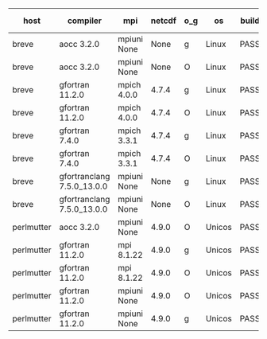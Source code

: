 

| host     | compiler                              | mpi                      | netcdf        | o_g        | os       | build       | u_pass          | u_fail          | s_pass            | s_fail            | e_pass             | e_fail             | nuopc_pass       | nuopc_fail       | artifacts link          |
|----------|---------------------------------------|--------------------------|---------------|------------|----------|-------------|-----------------|-----------------|-------------------|-------------------|--------------------|--------------------|------------------|------------------|-------------------------|
| breve | aocc 3.2.0 | mpiuni None  | None  | g | Linux | PASS | None | None | None | None | None | None | None | None | <a href="https://github.com/esmf-org/esmf-test-artifacts/tree/0b261fede5b1c156ff9cb6b0aa6a6402118ad425/develop/aocc/3.2.0/g/mpiuni/None" target="_blank">0b261fe</a> | 
| breve | aocc 3.2.0 | mpiuni None  | None  | O | Linux | PASS | 12304 | 34 | 6 | 2 | 43 | 0 | None | None | <a href="https://github.com/esmf-org/esmf-test-artifacts/tree/2575cee2a79a696cd3aec219ddc673f87275eab1/develop/aocc/3.2.0/O/mpiuni/None" target="_blank">2575cee</a> | 
| breve | gfortran 11.2.0 | mpich 4.0.0  | 4.7.4  | g | Linux | PASS | 13918 | 0 | 49 | 0 | 80 | 0 | 52 | 0 | <a href="https://github.com/esmf-org/esmf-test-artifacts/tree/99fcf0a217d47f9c6805c3666e62b5fad8cfd087/develop/gfortran/11.2.0/g/mpich/4.0.0" target="_blank">99fcf0a</a> | 
| breve | gfortran 11.2.0 | mpich 4.0.0  | 4.7.4  | O | Linux | PASS | 13918 | 0 | 49 | 0 | 80 | 0 | 52 | 0 | <a href="https://github.com/esmf-org/esmf-test-artifacts/tree/2a840981bb8e37a7b38f8107a02ee69eb10c12ee/develop/gfortran/11.2.0/O/mpich/4.0.0" target="_blank">2a84098</a> | 
| breve | gfortran 7.4.0 | mpich 3.3.1  | 4.7.4  | g | Linux | PASS | 13918 | 0 | 49 | 0 | 80 | 0 | 52 | 0 | <a href="https://github.com/esmf-org/esmf-test-artifacts/tree/bf60232f70007744e2feedf84ecf38bdec976eed/develop/gfortran/7.4.0/g/mpich/3.3.1" target="_blank">bf60232</a> | 
| breve | gfortran 7.4.0 | mpich 3.3.1  | 4.7.4  | O | Linux | PASS | 13917 | 1 | 49 | 0 | 80 | 0 | 52 | 0 | <a href="https://github.com/esmf-org/esmf-test-artifacts/tree/5acdbc29f1650ace4c67fd5e3aa69c392dcfc739/develop/gfortran/7.4.0/O/mpich/3.3.1" target="_blank">5acdbc2</a> | 
| breve | gfortranclang 7.5.0_13.0.0 | mpiuni None  | None  | g | Linux | PASS | 12338 | 0 | 8 | 0 | 43 | 0 | None | None | <a href="https://github.com/esmf-org/esmf-test-artifacts/tree/40bd10fc09cad3c7ecfcde684fbb885c0e52375f/develop/gfortranclang/7.5.0_13.0.0/g/mpiuni/None" target="_blank">40bd10f</a> | 
| breve | gfortranclang 7.5.0_13.0.0 | mpiuni None  | None  | O | Linux | PASS | 12338 | 0 | 8 | 0 | 43 | 0 | None | None | <a href="https://github.com/esmf-org/esmf-test-artifacts/tree/c48b3cbd4b12f56c14a9ff15e8b65ea711f60c7a/develop/gfortranclang/7.5.0_13.0.0/O/mpiuni/None" target="_blank">c48b3cb</a> | 
| perlmutter | aocc 3.2.0 | mpiuni None  | 4.9.0  | O | Unicos | PASS | None | None | None | None | None | None | None | None | <a href="https://github.com/esmf-org/esmf-test-artifacts/tree/6ab9759f49f6aeac79f0479c5678a6dbe124f97d/develop/aocc/3.2.0/O/mpiuni/None" target="_blank">6ab9759</a> | 
| perlmutter | gfortran 11.2.0 | mpi 8.1.22  | 4.9.0  | g | Unicos | PASS | 13918 | 0 | 49 | 0 | 80 | 0 | 52 | 0 | <a href="https://github.com/esmf-org/esmf-test-artifacts/tree/346dc8f149911d50e86aa395edcd300a4c6c34f0/develop/gfortran/11.2.0/g/mpi/8.1.22" target="_blank">346dc8f</a> | 
| perlmutter | gfortran 11.2.0 | mpi 8.1.22  | 4.9.0  | O | Unicos | PASS | 13918 | 0 | 49 | 0 | 80 | 0 | 52 | 0 | <a href="https://github.com/esmf-org/esmf-test-artifacts/tree/3a0b100fcc0b94de646d13b5e735d7f43b020ec4/develop/gfortran/11.2.0/O/mpi/8.1.22" target="_blank">3a0b100</a> | 
| perlmutter | gfortran 11.2.0 | mpiuni None  | 4.9.0  | O | Unicos | PASS | 12338 | 0 | 8 | 0 | 43 | 0 | None | None | <a href="https://github.com/esmf-org/esmf-test-artifacts/tree/32627ef3786b27c1d564625b8cf3277f0cf78a85/develop/gfortran/11.2.0/O/mpiuni/None" target="_blank">32627ef</a> | 
| perlmutter | gfortran 11.2.0 | mpiuni None  | 4.9.0  | g | Unicos | PASS | None | None | None | None | None | None | None | None | <a href="https://github.com/esmf-org/esmf-test-artifacts/tree/193d73b7edc1c3f0828782ea94bd9ceddc6a8844/develop/gfortran/11.2.0/g/mpiuni/None" target="_blank">193d73b</a> | 
